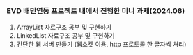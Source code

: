 ### EVD 배민연동 프로젝트 내에서 진행한 미니 과제(2024.06) 
1. ArrayList 자료구조 공부 및 구현하기
2. LinkedList 자료구조 공부 및 구현하기
3. 간단한 웹 서버 만들기 (웹소켓 이용, http 프로토콜 한 글자씩 처리)
